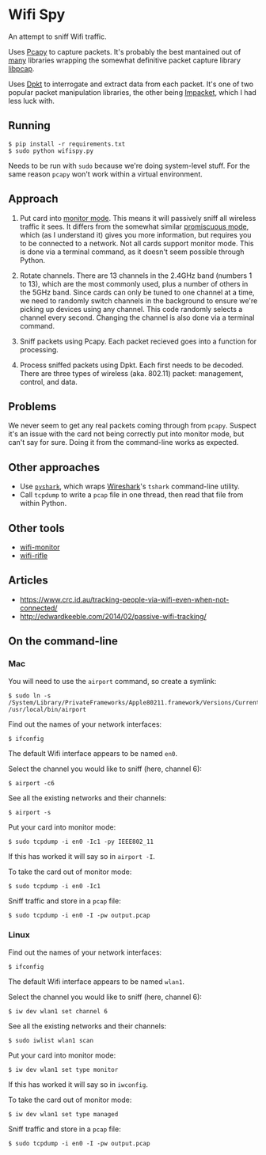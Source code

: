 Wifi Spy
========

An attempt to sniff Wifi traffic.

Uses [Pcapy](https://github.com/CoreSecurity/pcapy) to capture packets. It's probably the best mantained out of [many](https://pypi.python.org/pypi?%3Aaction=search&term=pcap) libraries wrapping the somewhat definitive packet capture library [libpcap](https://github.com/the-tcpdump-group/libpcap).

Uses [Dpkt](https://github.com/kbandla/dpkt) to interrogate and extract data from each packet. It's one of two popular packet manipulation libraries, the other being [Impacket](https://github.com/CoreSecurity/impacket), which I had less luck with.


Running
-------

    $ pip install -r requirements.txt
    $ sudo python wifispy.py

Needs to be run with `sudo` because we're doing system-level stuff. For the same reason `pcapy` won't work within a virtual environment.


Approach
--------

1. Put card into [monitor mode](https://en.wikipedia.org/wiki/Monitor_mode). This means it will passively sniff all wireless traffic it sees. It differs from the somewhat similar [promiscuous mode](https://en.wikipedia.org/wiki/Promiscuous_mode), which (as I understand it) gives you more information, but requires you to be connected to a network. Not all cards support monitor mode. This is done via a terminal command, as it doesn't seem possible through Python.

2. Rotate channels. There are 13 channels in the 2.4GHz band (numbers 1 to 13), which are the most commonly used, plus a number of others in the 5GHz band. Since cards can only be tuned to one channel at a time, we need to randomly switch channels in the background to ensure we're picking up devices using any channel. This code randomly selects a channel every second. Changing the channel is also done via a terminal command.

3. Sniff packets using Pcapy. Each packet recieved goes into a function for processing.

4. Process sniffed packets using Dpkt. Each first needs to be decoded. There are three types of wireless (aka. 802.11) packet: management, control, and data.


Problems
--------

We never seem to get any real packets coming through from `pcapy`. Suspect it's an issue with the card not being correctly put into monitor mode, but can't say for sure. Doing it from the command-line works as expected.


Other approaches
----------------

* Use [`pyshark`](https://github.com/KimiNewt/pyshark), which wraps [Wireshark](https://www.wireshark.org/)'s `tshark` command-line utility.
* Call `tcpdump` to write a `pcap` file in one thread, then read that file from within Python.


Other tools
-----------

* [wifi-monitor](https://github.com/dave5623/wifi_monitor)
* [wifi-rifle](https://github.com/sensepost/WiFi-Rifle)


Articles
--------

* https://www.crc.id.au/tracking-people-via-wifi-even-when-not-connected/
* http://edwardkeeble.com/2014/02/passive-wifi-tracking/


On the command-line
-------------------

### Mac

You will need to use the `airport` command, so create a symlink:

    $ sudo ln -s /System/Library/PrivateFrameworks/Apple80211.framework/Versions/Current/Resources/airport /usr/local/bin/airport

Find out the names of your network interfaces:

    $ ifconfig

The default Wifi interface appears to be named `en0`.

Select the channel you would like to sniff (here, channel 6):

    $ airport -c6

See all the existing networks and their channels:

    $ airport -s

Put your card into monitor mode:

    $ sudo tcpdump -i en0 -Ic1 -py IEEE802_11

If this has worked it will say so in `airport -I`.

To take the card out of monitor mode:

    $ sudo tcpdump -i en0 -Ic1

Sniff traffic and store in a `pcap` file:

    $ sudo tcpdump -i en0 -I -pw output.pcap

### Linux

Find out the names of your network interfaces:

    $ ifconfig

The default Wifi interface appears to be named `wlan1`.

Select the channel you would like to sniff (here, channel 6):

    $ iw dev wlan1 set channel 6

See all the existing networks and their channels:

    $ sudo iwlist wlan1 scan

Put your card into monitor mode:

    $ iw dev wlan1 set type monitor

If this has worked it will say so in `iwconfig`.

To take the card out of monitor mode:

    $ iw dev wlan1 set type managed

Sniff traffic and store in a `pcap` file:

    $ sudo tcpdump -i en0 -I -pw output.pcap
